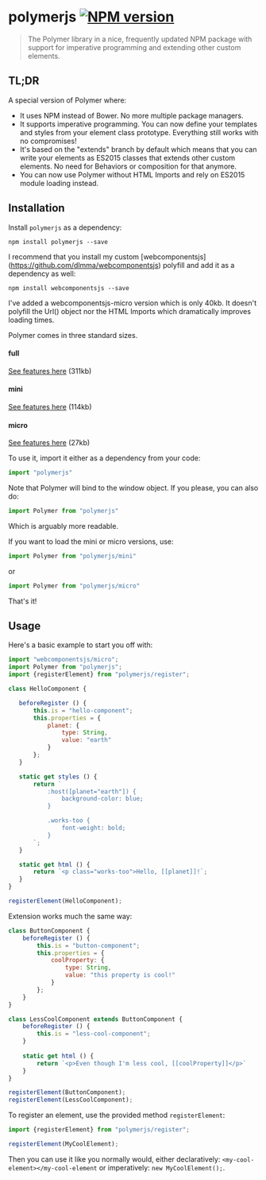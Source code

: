 # polymerjs [![NPM version][npm-image]][npm-url]
> The Polymer library in a nice, frequently updated NPM package with support for imperative programming and extending other custom elements.

## TL;DR

A special version of Polymer where:
- It uses NPM instead of Bower. No more multiple package managers.
- It supports imperative programming. You can now define your templates and styles from your element class prototype. Everything still works with no compromises!
- It's based on the "extends" branch by default which means that you can write your elements as ES2015 classes that extends other custom elements. No need for Behaviors or composition for that anymore.
- You can now use Polymer without HTML Imports and rely on ES2015 module loading instead.

## Installation

Install `polymerjs` as a dependency:

```shell
npm install polymerjs --save
```

I recommend that you install my custom [webcomponentsjs] (https://github.com/dlmma/webcomponentsjs) polyfill and add it as a dependency as well:

```shell
npm install webcomponentsjs --save
```

I've added a webcomponentsjs-micro version which is only 40kb. It doesn't polyfill the Url() object nor the HTML Imports which dramatically improves loading times.

Polymer comes in three standard sizes.

#### full
[See features here](https://www.polymer-project.org/1.0/docs/devguide/experimental.html#polymer-standard)
(311kb)

#### mini
[See features here](https://www.polymer-project.org/1.0/docs/devguide/experimental.html#polymer-mini)
(114kb)

#### micro
[See features here](https://www.polymer-project.org/1.0/docs/devguide/experimental.html#polymer-micro)
(27kb)

To use it, import it either as a dependency from your code:


```javascript
import "polymerjs"
```

Note that Polymer will bind to the window object. If you please, you can also do:

```javascript
import Polymer from "polymerjs"
```

Which is arguably more readable.

If you want to load the mini or micro versions, use:


```javascript
import Polymer from "polymerjs/mini"
```

or 

```javascript
import Polymer from "polymerjs/micro"
```

That's it!

## Usage

Here's a basic example to start you off with:

```javascript
import "webcomponentsjs/micro";
import Polymer from "polymerjs";
import {registerElement} from "polymerjs/register";

class HelloComponent {

   beforeRegister () {
       this.is = "hello-component";
       this.properties = {
           planet: {
               type: String,
               value: "earth"
           }
       };
   }

   static get styles () {
       return `
           :host([planet="earth"]) {
               background-color: blue;
           }

           .works-too {
               font-weight: bold;
           }
       `;
   }

   static get html () {
       return `<p class="works-too">Hello, [[planet]]!`;
   }
}

registerElement(HelloComponent);

```

Extension works much the same way:

```javascript
class ButtonComponent {
    beforeRegister () {
        this.is = "button-component";
        this.properties = {
            coolProperty: {
                type: String,
                value: "this property is cool!"
            }
        };
    }
}

class LessCoolComponent extends ButtonComponent {
    beforeRegister () {
        this.is = "less-cool-component";
    }
    
    static get html () {
        return `<p>Even though I'm less cool, [[coolProperty]]</p>`
    }
}

registerElement(ButtonComponent);
registerElement(LessCoolComponent);
```


To register an element, use the provided method `registerElement`:

```javascript
import {registerElement} from "polymerjs/register";

registerElement(MyCoolElement);
```

Then you can use it like you normally would, either declaratively: `<my-cool-element></my-cool-element` or imperatively: `new MyCoolElement();`.

[npm-url]: https://npmjs.org/package/polymerjs
[npm-image]: https://badge.fury.io/js/polymerjs.svg